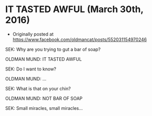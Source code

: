 # IT TASTED AWFUL (March 30th, 2016)

 * Originally posted at https://www.facebook.com/oldmancat/posts/552031154970246

SEK: Why are you trying to gut a bar of soap?

OLDMAN MUND: IT TASTED AWFUL

SEK: Do I want to know?

OLDMAN MUND: ...

SEK: What is that on your chin?

OLDMAN MUND: NOT BAR OF SOAP

SEK: Small miracles, small miracles...

